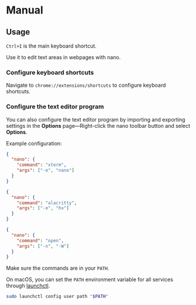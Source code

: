# Manual

## Usage

`Ctrl+I` is the main keyboard shortcut.

Use it to edit text areas in webpages with nano.

### Configure keyboard shortcuts

Navigate to `chrome://extensions/shortcuts` to configure keyboard shortcuts.

### Configure the text editor program

You can also configure the text editor program by importing and exporting settings
in the **Options** page—Right-click the nano toolbar button and select **Options**.

Example configuration:

``` json
{
  "nano": {
    "command": "xterm",
    "args": ["-e", "nano"]
  }
}
```

``` json
{
  "nano": {
    "command": "alacritty",
    "args": ["-e", "hx"]
  }
}
```

``` json
{
  "nano": {
    "command": "open",
    "args": ["-n", "-W"]
  }
}
```

Make sure the commands are in your `PATH`.

On macOS, you can set the `PATH` environment variable for all services through [launchctl].

``` sh
sudo launchctl config user path "$PATH"
```

[launchctl]: https://ss64.com/osx/launchctl.html
